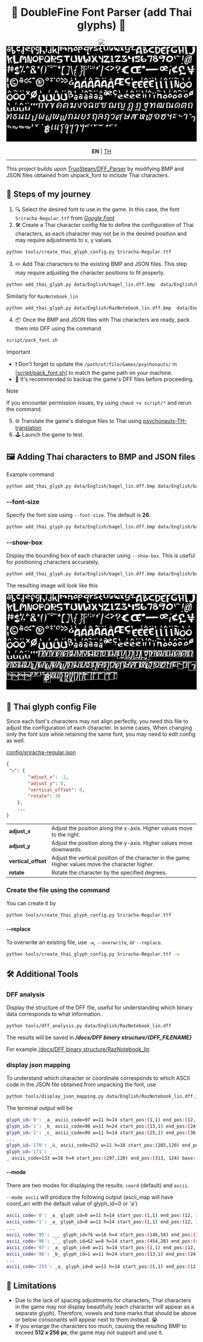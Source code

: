 <div align="center">
<h1>🧠 DoubleFine Font Parser (add Thai glyphs) 🧠</h1>

<img src="http://ForTheBadge.com/images/badges/made-with-python.svg"/>
<br>
<img src="https://raw.githubusercontent.com/Onyx-Nostalgia/DFF-TH-glyphs/refs/heads/main/data/Thai/bagel_lin_with_thai_glyphs.bmp"/>

<b>EN</b>
 | <a href="https://github.com/Onyx-Nostalgia/DFF-TH-glyphs/blob/main/docs/README-TH.md">TH</a>

</div>

---

This project builds upon [TrupSteam/DFF_Parser](https://github.com/TrupSteam/DFF_Parser) by modifying BMP and JSON files obtained from unpack_font to include Thai characters.

## 🚀 Steps of my journey
1. 🔍 Select the desired font to use in the game. In this case, the font `Sriracha-Regular.ttf` from [_Google Font_](https://fonts.google.com/specimen/Sriracha?preview.text=%E0%B9%80%E0%B8%81%E0%B8%A1%E0%B9%84%E0%B8%8B%E0%B9%82%E0%B8%84%E0%B8%99%E0%B8%AD%E0%B8%97%20%E0%B8%8B%E0%B8%B2%E0%B8%8A%E0%B9%88%E0%B8%B2%20%E0%B9%84%E0%B8%99%E0%B8%99%E0%B9%8C%20%E0%B9%82%E0%B8%84%E0%B9%89%E0%B8%8A%20%E0%B9%81%E0%B8%84%E0%B8%A1%E0%B8%9B%E0%B9%8C%20%E0%B9%80%E0%B8%A3%E0%B8%B4%E0%B9%88%E0%B8%A1%E0%B9%80%E0%B8%81%E0%B8%A1%20%E0%B8%AA%E0%B8%A7%E0%B8%B1%E0%B8%AA%E0%B8%94%E0%B8%B5%E0%B8%84%E0%B8%A3%E0%B8%B1%E0%B8%9A%20%E0%B8%9E%E0%B8%A5%E0%B8%B1%E0%B8%87%E0%B8%88%E0%B8%B4%E0%B8%95)
2. 🛠️ Create a Thai character config file to define the configuration of Thai characters, as each character may not be in the desired position and may require adjustments to x, y values.
```bash
python tools/create_thai_glyph_config.py Sriracha-Regular.ttf
```
3. ✏️ Add Thai characters to the existing BMP and JSON files. This step may require adjusting the character positions to fit properly.
```bash
python add_thai_glyph.py data/English/bagel_lin.dff.bmp  data/English/bagel_lin.dff.json Sriracha-Regular.ttf
```
Similarly for `RazNotebook_lin`
```bash
python add_thai_glyph.py data/English/RazNotebook_lin.dff.bmp  data/English/RazNotebook_lin.dff.json Sriracha-Regular.ttf
```
4. 📦 Once the BMP and JSON files with Thai characters are ready, pack them into DFF using the command
```bash
script/pack_font.sh
``` 
> [!Important]
> * ❗ Don't forget to update the `/path/of/file/Games/psychonauts/` in [[script/pack_font.sh](https://github.com/Onyx-Nostalgia/DFF-TH-glyphs/tree/main/script/pack_font.sh)] to match the game path on your machine.
> * 💾 It's recommended to backup the game's DFF files before proceeding.

> [!NOTE]
> If you encounter permission issues, try using `chmod +x script/*` and rerun the command.

5. 🌐 Translate the game's dialogue files to Thai using [psychonauts-TH-translation](https://github.com/Onyx-Nostalgia/psychonauts-TH-translation)
6. 🕹️ Launch the game to test.

## 🖼️ Adding Thai characters to BMP and JSON files
Example command

```bash
python add_thai_glyph.py data/English/bagel_lin.dff.bmp data/English/bagel_lin.dff.json Sriracha-Regular.ttf
```
### --font-size
Specify the font size using `--font-size`. The default is **26**.
```bash
python add_thai_glyph.py data/English/bagel_lin.dff.bmp data/English/bagel_lin.dff.json Sriracha-Regular.ttf --font-size 26
```
### --show-box 
Display the bounding box of each character using `--show-box`. This is useful for positioning characters accurately.
```bash
python add_thai_glyph.py data/English/bagel_lin.dff.bmp data/English/bagel_lin.dff.json Sriracha-Regular.ttf --show-box 
```
The resulting image will look like this

![image](https://raw.githubusercontent.com/Onyx-Nostalgia/DFF-TH-glyphs/refs/heads/main/data/Thai/bagel_lin_with_thai_glyphs_show_box.bmp)

## 📝 Thai glyph config File

Since each font's characters may not align perfectly, you need this file to adjust the configuration of each character. In some cases, When changing only the font size while retaining the same font, you may need to edit config as well.

[config/sriracha-regular.json](https://github.com/Onyx-Nostalgia/DFF-TH-glyphs/blob/main/config/sriracha-regular.json)

```json
{
 "ก": {
        "adjust_x": -2,
        "adjust_y": 0,
        "vertical_offset": 0,
        "rotate":-30
    },
    ...
}
```
|                     |                                                           |
| ------------------- | --------------------------------------------------------- |
| **adjust_x**        | Adjust the position along the x-axis. Higher values move to the right. |
| **adjust_y**        | Adjust the position along the y-axis. Higher values move downwards. |
| **vertical_offset** | Adjust the vertical position of the character in the game. Higher values move the character higher. |
| **rotate**          | Rotate the character by the specified degrees.             |

### Create the file using the command

You can create it by
```bash
python tools/create_thai_glyph_config.py Sriracha-Regular.ttf
```
#### --replace
To overwrite an existing file, use `-w`, `--overwrite`, or `--replace`.
```bash
python tools/create_thai_glyph_config.py Sriracha-Regular.ttf -w
```

## 🛠️ Additional Tools

### DFF analysis
Display the structure of the DFF file, useful for understanding which binary data corresponds to what information.

```bash
python tools/dff_analysis.py data/English/RazNotebook_lin.dff
```
The results will be saved in **_/docs/DFF binary structure/{DFF_FILENAME}_** 

For example
[/docs/DFF binary structure/RazNotebook_lin](https://github.com/Onyx-Nostalgia/DFF-TH-glyphs/tree/main/docs/DFF%20binary%20structure/RazNotebook_lin)

### display json mapping
To understand which character or coordinate corresponds to which ASCII code in the JSON file obtained from unpacking the font, use
```bash
python tools/display_json_mapping.py data/English/RazNotebook_lin.dff.json --mode coord
```
The terminal output will be
```sh
glyph_id='0': _a_ ascii_code=97 w=11 h=14 start_pos:(1,1) end_pos:(12, 15) base:(12,0)
glyph_id='1': _b_ ascii_code=98 w=11 h=24 start_pos:(13,1) end_pos:(24, 25) base:(21,0)
glyph_id='2': _c_ ascii_code=99 w=11 h=14 start_pos:(25,1) end_pos:(36, 15) base:(13,0)
...
glyph_id='170': _ü_ ascii_code=252 w=11 h=18 start_pos:(285,120) end_pos:(296, 138) base:(17,0)
glyph_id='171': _
_ ascii_code=133 w=16 h=4 start_pos:(297,120) end_pos:(313, 124) base:(6,0)
```
#### --mode
There are two modes for displaying the results: `coord` (default) and `ascii`.

`--mode ascii` will produce the following output (ascii_map will have coord_arr with the default value of glyph_id=0 or 'a')
```sh
ascii_code='0': _a_ glyph_id=0 w=11 h=14 start_pos:(1,1) end_pos:(12, 15) base:(12,0)
ascii_code='1': _a_ glyph_id=0 w=11 h=14 start_pos:(1,1) end_pos:(12, 15) base:(12,0)
...
ascii_code='95': ___ glyph_id=76 w=16 h=4 start_pos:(146,58) end_pos:(162, 62) base:(65535,65535)
ascii_code='96': _`_ glyph_id=62 w=8 h=14 start_pos:(454,28) end_pos:(462, 42) base:(28,0)
ascii_code='97': _a_ glyph_id=0 w=11 h=14 start_pos:(1,1) end_pos:(12, 15) base:(12,0)
ascii_code='98': _b_ glyph_id=1 w=11 h=24 start_pos:(13,1) end_pos:(24, 25) 
...
ascii_code='255': _a_ glyph_id=0 w=11 h=14 start_pos:(1,1) end_pos:(12, 15) base:(12,0)

```

## 🥲 Limitations
- Due to the lack of spacing adjustments for characters, Thai characters in the game may not display beautifully (each character will appear as a separate glyph). Therefore, vowels and tone marks that should be above or below consonants will appear next to them instead. 😭
- If you enlarge the characters too much, causing the resulting BMP to exceed **512 x 256 px**, the game may not support and use it.
